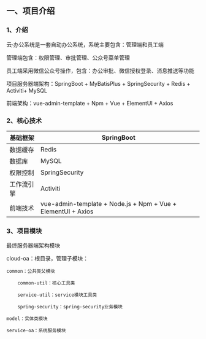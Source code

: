 ## 一、项目介绍

### 1、介绍

云·办公系统是一套自动办公系统，系统主要包含：管理端和员工端

管理端包含：权限管理、审批管理、公众号菜单管理

员工端采用微信公众号操作，包含：办公审批、微信授权登录、消息推送等功能

项目服务器端架构：SpringBoot + MyBatisPlus + SpringSecurity + Redis + Activiti+ MySQL

前端架构：vue-admin-template + Npm + Vue + ElementUI + Axios

### 2、核心技术

| 基础框架  | SpringBoot                                                   |
|-------|--------------------------------------------------------------|
| 数据缓存  | Redis                                                        |
| 数据库   | MySQL                                                        |
| 权限控制  | SpringSecurity                                               |
| 工作流引擎 | Activiti                                                     |
| 前端技术  | vue-admin-template + Node.js + Npm + Vue + ElementUI + Axios |

### 3、项目模块

最终服务器端架构模块

cloud-oa：根目录，管理子模块：

	common：公共类父模块

		common-util：核心工具类

		service-util：service模块工具类

		spring-security：spring-security业务模块

	model：实体类模块

	service-oa：系统服务模块
